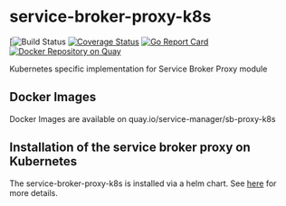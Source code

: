 # service-broker-proxy-k8s

[![Build Status](https://github.com/Peripli/service-broker-proxy-k8s/workflows/Go/badge.svg)
[![Coverage Status](https://coveralls.io/repos/github/Peripli/service-broker-proxy-k8s/badge.svg?branch=master)](https://coveralls.io/github/Peripli/service-broker-proxy-k8s?branch=master)
[![Go Report Card](https://goreportcard.com/badge/github.com/Peripli/service-broker-proxy-k8s)](https://goreportcard.com/report/github.com/Peripli/service-broker-proxy-k8s)
[![Docker Repository on Quay](https://quay.io/repository/service-manager/sb-proxy-k8s/status "Docker Repository on Quay")](https://quay.io/repository/service-manager/sb-proxy-k8s)

Kubernetes specific implementation for Service Broker Proxy module

## Docker Images

Docker Images are available on quay.io/service-manager/sb-proxy-k8s

## Installation of the service broker proxy on Kubernetes

The service-broker-proxy-k8s is installed via a helm chart. See [here](./charts/service-broker-proxy-k8s/README.md) for more details.
